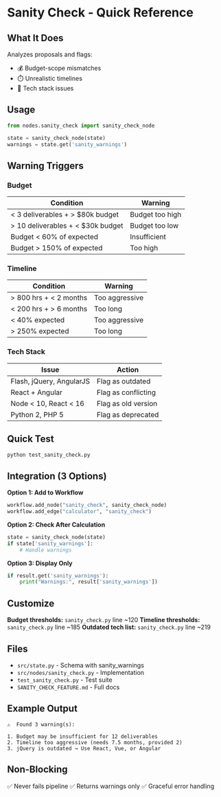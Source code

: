 # Sanity Check - Quick Reference

## What It Does

Analyzes proposals and flags:
- 💰 Budget-scope mismatches
- ⏱️ Unrealistic timelines
- 🔧 Tech stack issues

## Usage

```python
from nodes.sanity_check import sanity_check_node

state = sanity_check_node(state)
warnings = state.get('sanity_warnings')
```

## Warning Triggers

### Budget
| Condition | Warning |
|-----------|---------|
| < 3 deliverables + > $80k budget | Budget too high |
| > 10 deliverables + < $30k budget | Budget too low |
| Budget < 60% of expected | Insufficient |
| Budget > 150% of expected | Too high |

### Timeline
| Condition | Warning |
|-----------|---------|
| > 800 hrs + < 2 months | Too aggressive |
| < 200 hrs + > 6 months | Too long |
| < 40% expected | Too aggressive |
| > 250% expected | Too long |

### Tech Stack
| Issue | Action |
|-------|--------|
| Flash, jQuery, AngularJS | Flag as outdated |
| React + Angular | Flag as conflicting |
| Node < 10, React < 16 | Flag as old version |
| Python 2, PHP 5 | Flag as deprecated |

## Quick Test

```bash
python test_sanity_check.py
```

## Integration (3 Options)

**Option 1: Add to Workflow**
```python
workflow.add_node("sanity_check", sanity_check_node)
workflow.add_edge("calculator", "sanity_check")
```

**Option 2: Check After Calculation**
```python
state = sanity_check_node(state)
if state['sanity_warnings']:
    # Handle warnings
```

**Option 3: Display Only**
```python
if result.get('sanity_warnings'):
    print("Warnings:", result['sanity_warnings'])
```

## Customize

**Budget thresholds:** `sanity_check.py` line ~120
**Timeline thresholds:** `sanity_check.py` line ~185
**Outdated tech list:** `sanity_check.py` line ~219

## Files

- `src/state.py` - Schema with sanity_warnings
- `src/nodes/sanity_check.py` - Implementation
- `test_sanity_check.py` - Test suite
- `SANITY_CHECK_FEATURE.md` - Full docs

## Example Output

```
⚠️  Found 3 warning(s):

1. Budget may be insufficient for 12 deliverables
2. Timeline too aggressive (needs 7.5 months, provided 2)
3. jQuery is outdated → Use React, Vue, or Angular
```

## Non-Blocking

✅ Never fails pipeline
✅ Returns warnings only
✅ Graceful error handling
